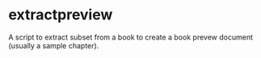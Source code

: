 # extractpreview
A script to extract subset from a book to create a book prevew document (usually a sample chapter).

